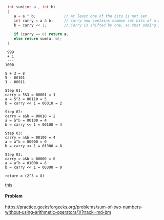 ```c++
 int sum(int a , int b)
 {
    a = a ^ b;             // At least one of the bits is not set
    int carry = a & b;     // carry now contains common set bits of a and b
    b = carry << 1;        // Carry is shifted by one, so that adding it to a gives the required sum
      
    if (carry == 0) return a;         
    else return sum(a, b);  
 }
```
```
 999
 + 1
 ---
1000

5 + 3 = 8
5 - 00101
3 - 00011

Step 01:
carry = 5&3 = 00001 = 1
a = 5^3 = 00110 = 5
b = carry << 1 = 00010 = 2

Step 02:
carry = a&b = 00010 = 2
a = a^b = 00100 = 4
b = carry << 1 = 00100 = 4

Step 03:
carry = a&b = 00100 = 4
a = a^b = 00000 = 0
b = carry << 1 = 01000 = 8

Step 03:
carry = a&b = 00000 = 0
a = a^b = 01000 = 8
b = carry << 1 = 00000 = 0

return a (2^3 = 8)
```
[this](https://www.youtube.com/watch?v=q23uhJw1Fko&ab_channel=Let%27sPracticeTogether)

#### Problem 
https://practice.geeksforgeeks.org/problems/sum-of-two-numbers-without-using-arithmetic-operators/1/?track=md-bm

